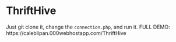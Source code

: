 <h1>ThriftHive</h1>
Just git clone it, change the <code>connection.php</code>, and run it.
FULL DEMO: https://caleblipan.000webhostapp.com/ThriftHive
